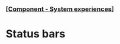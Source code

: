 ### [[Component - System experiences](./human-interface-guidelines-markdown/component/system-experiences.md)]  
  
# **Status bars**  

